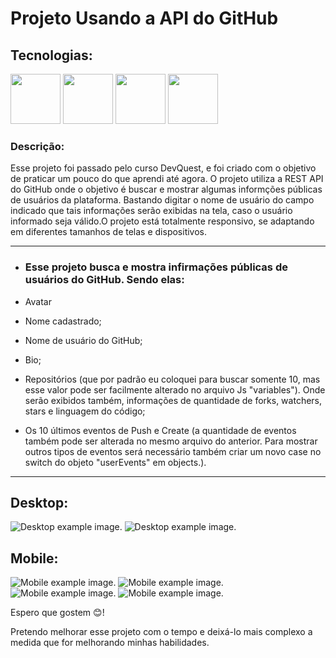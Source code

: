 <h1>Projeto Usando a API do GitHub</h1>

<h2>Tecnologias:</h2>

<span><img src="https://cdn.jsdelivr.net/gh/devicons/devicon/icons/html5/html5-original.svg" width="80px"/></span>
<span><img src="https://cdn.jsdelivr.net/gh/devicons/devicon/icons/css3/css3-original.svg" width="80px"/></span>
<span><img src="https://cdn.jsdelivr.net/gh/devicons/devicon/icons/javascript/javascript-original.svg" width="80px"/></span>
<span><a href="https://docs.github.com/en/rest?apiVersion=2022-11-28" target="_blank"><img     src="https://cdn.jsdelivr.net/gh/devicons/devicon/icons/github/github-original.svg" width="80px"/></a></span>     

<section class="description">
    <h3>Descrição:</h3>
    <p>Esse projeto foi passado pelo curso DevQuest, e foi criado com o objetivo de praticar um pouco do que aprendi até agora. O projeto utiliza a REST API do GitHub onde o objetivo é buscar e mostrar algumas informções públicas de usuários da plataforma. Bastando digitar o nome de usuário do campo indicado que tais informações serão exibidas na tela, caso o usuário informado seja válido.O projeto está totalmente responsivo, se adaptando em diferentes tamanhos de telas e dispositivos. </p>
</section>

<hr></hr>

<ul class="functionalities">
    <li><h3>Esse projeto busca e mostra infirmações públicas de usuários do GitHub. Sendo elas:</h3></li>
    <li><p>Avatar</p></li>
    <li><p>Nome cadastrado;</p></li>
    <li><p>Nome de usuário do GitHub;</p></li>
    <li><p>Bio;</p></li>
    <li><p>Repositórios (que por padrão eu coloquei para buscar somente 10, mas esse valor pode ser facilmente alterado no arquivo Js "variables"). Onde serão exibidos também, informações de quantidade de forks, watchers, stars e linguagem do código;</p></li>
    <li><p>Os 10 últimos eventos de Push e Create (a quantidade de eventos também pode ser alterada no mesmo arquivo do anterior. Para mostrar outros tipos de eventos será necessário também criar um novo case no switch do objeto "userEvents" em objects.).</p></li>
</ul>
    
<hr></hr>

<section class="screenshots">
    <h2>Desktop:</h2>
    <img src="./src/images/readme-images/desktop-screenshot-1.png" alt="Desktop example image.">
    <img src="./src/images/readme-images/desktop-screenshot-2.png" alt="Desktop example image.">
    <h2>Mobile:</h2>
    <img src="./src/images/readme-images/mobile-screenshot-1.png" alt="Mobile example image.">
    <img src="./src/images/readme-images/mobile-screenshot-2.png" alt="Mobile example image.">
    <img src="./src/images/readme-images/mobile-screenshot-3.png" alt="Mobile example image.">
    <img src="./src/images/readme-images/mobile-screenshot-4.png" alt="Mobile example image.">
</section>

<footer>
    <p>Espero que gostem 😊!</p>
    <p>Pretendo melhorar esse projeto com o tempo e deixá-lo mais complexo a medida que for melhorando minhas habilidades.</p>
</footer>

